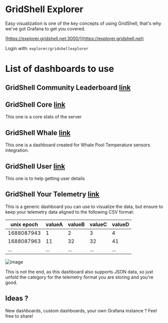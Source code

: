 # GridShell Explorer

Easy visualization is one of the key concepts of using GridShell, that's why we've got Grafana to get you covered.

[https://explorer.gridshell.net:3000/](https://explorer.gridshell.net)

Login with: `explorer/gridshellexplorer`

# List of dashboards to use

## GridShell Community Leaderboard [link](https://explorer.gridshell.net:3000/d/b032899f-fffa-47fc-b38e-4a58be40197b/community-leaderboard?orgId=1)

## GridShell Core [link](https://explorer.gridshell.net:3000/d/e66e2a62-ef5d-482b-aeee-3dc8a3bb6e2b/core)
This one is a core stats of the server

## GridShell Whale [link](https://explorer.gridshell.net:3000/d/ca74c27d-03f9-4f18-8017-001d013b93ce/whale)
This one is a dashboard created for Whale Pool Temperature sensors integration.

## GridShell User [link](https://explorer.gridshell.net:3000/d/cd4c7abe-f622-4384-8a6d-348f3bffde47/user)
This one is to help getting user details

## GridShell Your Telemetry [link](https://explorer.gridshell.net:3000/d/cf9d5f97-9f02-488a-b49a-28409bdc1593/your-telemetry)
This is a generic dashboard you can use to visualize the data, but ensure to keep your telemetry data aligned to the following CSV format:

|unix epoch|valueA|valueB|valueC|valueD|
|----------|------|------|------|------|
|1688087943|1|2|3|4|
|1688087963|11|32|32|41|
|...|...|...|...|...|

![image](https://github.com/invpe/GridShell/assets/106522950/4a0d32ff-8329-4e2d-b819-faa8aa69b4a3)

This is not the end, as this dashboard also supports JSON data, so just unfold the category for the telemetry format you are storing and you're good.

## Ideas ?
New dashboards, custom dashboards, your own Grafana instance ? 
Feel free to share!

